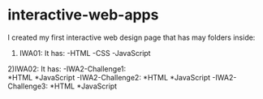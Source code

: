 # interactive-web-apps
I created my first interactive web design page that has may folders inside:
1) IWA01:
  It has: -HTML
          -CSS
          -JavaScript

2)IWA02:
 It has: -IWA2-Challenge1:    
                *HTML
                *JavaScript
         -IWA2-Challenge2:
                *HTML
                *JavaScript
         -IWA2-Challenge3:
                *HTML
                *JavaScript
